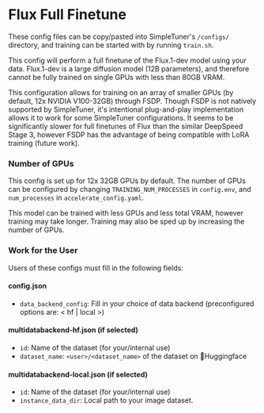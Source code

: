 # Flux Full Finetune

These config files can be copy/pasted into SimpleTuner's `/configs/` directory, and training can be started with by running `train.sh`.

This config will perform a full finetune of the Flux.1-dev model using your data. Flux.1-dev is a large diffusion model (12B parameters), and therefore cannot be fully trained on single GPUs with less than 80GB VRAM.

This configuration allows for training on an array of smaller GPUs (by default, 12x NVIDIA V100-32GB) through FSDP. Though FSDP is not natively supported by SimpleTuner, it's intentional plug-and-play implementation allows it to work for some SimpleTuner configurations. It seems to be significantly slower for full finetunes of Flux than the similar DeepSpeed Stage 3, however FSDP has the advantage of being compatible with LoRA training (future work).

### Number of GPUs

This config is set up for 12x 32GB GPUs by default. The number of GPUs can be configured by changing `TRAINING_NUM_PROCESSES` in `config.env`, and `num_processes` in `accelerate_config.yaml`.

This model can be trained with less GPUs and less total VRAM, however training may take longer. Training may also be sped up by increasing the number of GPUs.

### Work for the User

Users of these configs must fill in the following fields:

#### config.json

-   `data_backend_config`: Fill in your choice of data backend (preconfigured options are: < hf | local >)

#### multidatabackend-hf.json (if selected)

-   `id`: Name of the dataset (for your/internal use)
-   `dataset_name`: `<user>/<dataset_name>` of the dataset on 🤗Huggingface

#### multidatabackend-local.json (if selected)

-   `id`: Name of the dataset (for your/internal use)
-   `instance_data_dir`: Local path to your image dataset.
